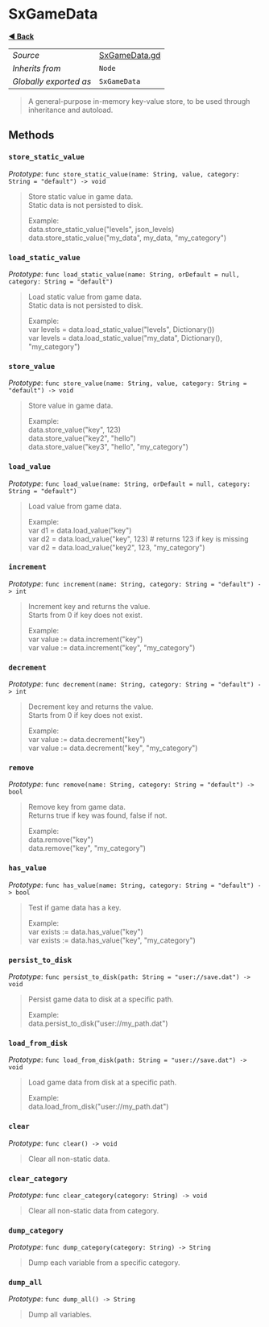 # SxGameData

**[◀️ Back](../readme.md)**

|    |     |
|----|-----|
|*Source*|[SxGameData.gd](../../../../nodes/utils/SxGameData/SxGameData.gd)|
|*Inherits from*|`Node`|
|*Globally exported as*|`SxGameData`|

> A general-purpose in-memory key-value store, to be used through inheritance and autoload.  
## Methods

### `store_static_value`

*Prototype*: `func store_static_value(name: String, value, category: String = "default") -> void`

> Store static value in game data.  
> Static data is not persisted to disk.  
>   
> Example:  
>   data.store_static_value("levels", json_levels)  
>   data.store_static_value("my_data", my_data, "my_category")  
### `load_static_value`

*Prototype*: `func load_static_value(name: String, orDefault = null, category: String = "default")`

> Load static value from game data.  
> Static data is not persisted to disk.  
>   
> Example:  
>   var levels = data.load_static_value("levels", Dictionary())  
>   var levels = data.load_static_value("my_data", Dictionary(), "my_category")  
### `store_value`

*Prototype*: `func store_value(name: String, value, category: String = "default") -> void`

> Store value in game data.  
>   
> Example:  
>   data.store_value("key", 123)  
>   data.store_value("key2", "hello")  
>   data.store_value("key3", "hello", "my_category")  
### `load_value`

*Prototype*: `func load_value(name: String, orDefault = null, category: String = "default")`

> Load value from game data.  
>   
> Example:  
>   var d1 = data.load_value("key")  
>   var d2 = data.load_value("key", 123)  # returns 123 if key is missing  
>   var d2 = data.load_value("key2", 123, "my_category")  
### `increment`

*Prototype*: `func increment(name: String, category: String = "default") -> int`

> Increment key and returns the value.  
> Starts from 0 if key does not exist.  
>   
> Example:  
>   var value := data.increment("key")  
>   var value := data.increment("key", "my_category")  
### `decrement`

*Prototype*: `func decrement(name: String, category: String = "default") -> int`

> Decrement key and returns the value.  
> Starts from 0 if key does not exist.  
>   
> Example:  
>   var value := data.decrement("key")  
>   var value := data.decrement("key", "my_category")  
### `remove`

*Prototype*: `func remove(name: String, category: String = "default") -> bool`

> Remove key from game data.  
> Returns true if key was found, false if not.  
>   
> Example:  
>   data.remove("key")  
>   data.remove("key", "my_category")  
### `has_value`

*Prototype*: `func has_value(name: String, category: String = "default") -> bool`

> Test if game data has a key.  
>   
> Example:  
>   var exists := data.has_value("key")  
>   var exists := data.has_value("key", "my_category")  
### `persist_to_disk`

*Prototype*: `func persist_to_disk(path: String = "user://save.dat") -> void`

> Persist game data to disk at a specific path.  
>   
> Example:  
>   data.persist_to_disk("user://my_path.dat")  
### `load_from_disk`

*Prototype*: `func load_from_disk(path: String = "user://save.dat") -> void`

> Load game data from disk at a specific path.  
>   
> Example:  
>   data.load_from_disk("user://my_path.dat")  
### `clear`

*Prototype*: `func clear() -> void`

> Clear all non-static data.  
### `clear_category`

*Prototype*: `func clear_category(category: String) -> void`

> Clear all non-static data from category.  
### `dump_category`

*Prototype*: `func dump_category(category: String) -> String`

> Dump each variable from a specific category.  
### `dump_all`

*Prototype*: `func dump_all() -> String`

> Dump all variables.  
